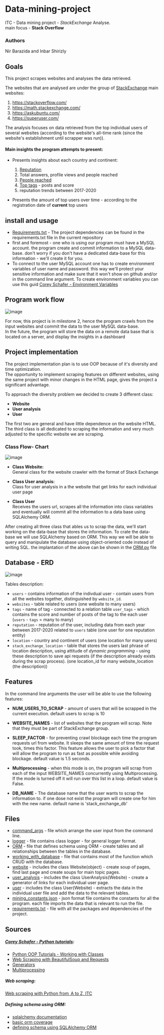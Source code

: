 # Data-mining-project
ITC - Data mining project - *StackExchange* Analyse. <br />
 main focus - **Stack Overflow**

### Authors
Nir Barazida and Inbar Shirizly

## Goals

This project scrapes websites and analyses the data retrieved.

The websites that are analysed are under the group of [StackExchange](https://stackexchange.com/sites) main websites:
1. https://stackoverflow.com/
2. https://math.stackexchange.com/
3. https://askubuntu.com/
4. https://superuser.com/


The analysis focuses on data retrieved from the top individual users of several websites
 (according to the website's all-time rank (since the website's establishment
 until scrapper was run)).

#### Main insights the program attempts to present:
- Presents insights about each country and continent:
    1. [Reputation](https://stackoverflow.com/help/whats-reputation#:~:text=You%20gain%20reputation%20when%3A,your%20answer%3A%20%2B%20full%20bounty%20amount)
    2. Total answers, profile views and people reached 
    3. [People reached](https://meta.stackoverflow.com/questions/290491/what-does-people-reached-signify-and-how-is-it-calculated#:~:text=2%20Answers&text=The%20people%20reached%20statistic%20is,equivalent%20with%20a%20single%20user.)
    4. [Top tags](https://stackoverflow.com/help/tagging) - posts and score
    5. reputation trends between 2017-2020
    
- Presents the amount of top users over time - according to the registration date
 of **current** top users
 
 


 ## install and usage 
- [Requirements.txt](https://github.com/nirbarazida/Data-mining-project/blob/master/requirements.txt) - The project dependencies can be found in the requirements.txt file in the current repository
- first and foremost - one who is using our program must have a MySQL account. the program create and commit information
 to a MySQL data-base. don't worry if you don't have a dedicated data-base for this information - we'll create it for you.
- To connect to the user MySQL account one has to create environment variables of user name and password. this way
we'll protect your sensitive information and make sure that it won't show on github and/or in the command line argument.
To create environment variables you can use this guid [Corey Schafer - Environment Variables](https://www.youtube.com/watch?v=IolxqkL7cD8)



## Program work flow

![image](https://github.com/nirbarazida/Data-mining-project/blob/master/figures/Data%20mining%20workflow.jpeg)

For now, this project is in milestone 2, hence the program crawls from the 
input websites and commit the data to the user MySQL data-base. <br/>
In the future, the program will store the data on a remote data base that
is located on a server, and display the insights in a dashboard

## Project implementation
The project implementation plan is to use OOP because of it's diversity and time optimization.\
The opportunity to implement scraping features on different websites, using the same project with minor changes in the HTML page, gives the project a significant advantage.

To approach the diversity problem we decided to create 3 different class:
- **Website**
- **User analysis**
- **User**

 The first two are general and have little dependence on the website HTML.
 The third class is all dedicated to scraping the information and very much adjusted to the specific website we are scraping.
  
 ### Class Flow- Chart
 
![image](https://github.com/nirbarazida/Data-mining-project/blob/master/figures/Class%20flow%20chart%20MS2.jpeg)  

- **Class Website:** \
    General class for the website crawler with the format of Stack Exchange

- **Class User analysis:** \
    Class for user analysis in a the website that get links for each individual user page

- **Class User** \
    Receives the users url, scrapes all the information into class variables and eventually will commit all the 
    information to a data base using SQLAlchemy ORM.

 After creating all three class that ables us to scrap the data, we'll start working on the data-base that stores
 the information. To crate the data-base we will use SQLAlchemy based on ORM. This way we will be able to query
 and manipulate the database using object-oriented code instead of writing SQL.
 the implantation of the above can be shown in the [ORM.py](https://github.com/nirbarazida/Data-mining-project/blob/master/ORM.py) file

## Database  - ERD

![image](https://github.com/nirbarazida/Data-mining-project/blob/master/figures/ERD.JPG)

Tables description:

- `users` - contains information of the indivdual user - contain users from all
the websites together, distinguished by `website_id`.
- `websites` - table related to users (one website to many users)
- `tags` - name of tag - connected to a relation table `user_tags` - which contains
the score and number of posts of the tag to the each user (`users` - `tags` = many to many)
- `reputation` - reputation of the user, including data from each year between 2017-2020
related to `users` table (one user for one reputation entity)
- `location` - country and continent of users (one location for many users)
- `stack_exchange_location` - table that stores the users last phrase of location 
description, using attitude of *dynamic programming* - using these description to save
api requests (if the description already exists during the scrap process).
(one location_id for many website_location (the description))


## Features

In the command line arguments the user will be able to use the following features:

- **NUM_USERS_TO_SCRAP** - amount of users that will be scrapped in the current execution. default users to scrap is 10

- **WEBSITE_NAMES** - list of websites that the program will scrap. Note that they must be part of StackExchange group.

- **SLEEP_FACTOR** - for preventing crawl blockage each time the program
 requests url from website. It sleeps the same 
amount of time the request took, times this factor. This feature allows
the user to pick  a factor that will allow the program to run as fast
as possible while avoiding blockage. default value is 1.5 seconds.

- **Multiprocessing** - when this mode is on, the program will scrap from each
of the input WEBSITE_NAMES concurrently using Multiprocessing. If the 
mode is turned off  it will run over this list in a loop. default value is False.


- **DB_NAME** - The database name that the user wants to scrap the information to. if one dose not exist the program
 will create one for him with the new name. default name is 'stack_exchange_db'

## Files

- [command_args](https://github.com/nirbarazida/Data-mining-project/blob/master/command_args.py) - file which arrange the user input from the command line.
- [logger](https://github.com/nirbarazida/Data-mining-project/blob/master/logger.py) - file contains class logger - for general logger format.
- [ORM](https://github.com/nirbarazida/Data-mining-project/blob/master/ORM.py) - file that defines schema using ORM - create tables and all relationships between the tables in the database.
- [working_with_database](https://github.com/nirbarazida/Data-mining-project/blob/master/working_with_database.py) - file that contains most of the function which CRUD with the database.
- [website](https://github.com/nirbarazida/Data-mining-project/blob/master/website.py) - includes the class Website(object) - create soup of pages, find last page and create soups for main topic pages.
- [user_analysis](https://github.com/nirbarazida/Data-mining-project/blob/master/user_analysis.py) - includes the class UserAnalysis(Website) - create a generator of links for each individual user page.
- [user](https://github.com/nirbarazida/Data-mining-project/blob/master/user.py) - includes the class User(Website) - extracts the data in the individual user file and add the data to the
relevant tables.
- [mining_constants.json](https://github.com/nirbarazida/Data-mining-project/blob/master/mining_constants.json) - json format file contains the constants for all the program.
                               each file imports the data that is relevant to run the file.
- [requirements.txt](https://github.com/nirbarazida/Data-mining-project/blob/master/requirements.txt) - file with all the packages and dependencies of the project.

## Sources
##### [Corey Schafer - Python tutorials](https://www.youtube.com/user/schafer5):

- [Python OOP Tutorials - Working with Classes](https://www.youtube.com/watch?v=ZDa-Z5JzLYM&list=PL-osiE80TeTsqhIuOqKhwlXsIBIdSeYtc)
- [Web Scraping with BeautifulSoup and Requests](https://www.youtube.com/watch?v=ng2o98k983k&t=1120s)
- [Generators](https://www.youtube.com/watch?v=bD05uGo_sVI)
- [Multiprocessing](https://www.youtube.com/watch?v=fKl2JW_qrso)

##### Web scraping:

[Web scraping with Python from   A to Z, ITC](https://www.itc.tech/web-scraping-with-python-a-to-z/)

##### Defining schema using ORM:

- [sqlalchemy documentation](https://docs.sqlalchemy.org/en/13/core/engines.html#sqlite)
- [basic orm coverage](https://www.fullstackpython.com/object-relational-mappers-orms.html)
- [defining schema using SQLAlchemy ORM](https://overiq.com/sqlalchemy-101/defining-schema-in-sqlalchemy-orm/)



